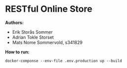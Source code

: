 # RESTful Online Store

**Authors:**
- Erik Storås Sommer
- Adrian Tokle Storset
- Mats Nome Sommervold, s341829

**How to run:**
```
docker-componse --env-file .env.production up --build
```